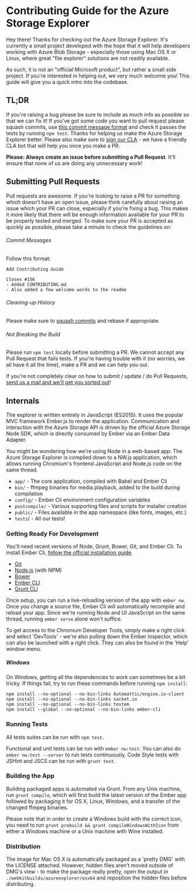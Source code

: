 # Contributing Guide for the Azure Storage Explorer
Hey there! Thanks for checking out the Azure Storage Explorer. It's currently a small project developed with the hope that it will help developers working with Azure Blob Storage - especially those using Mac OS X or Linux, where great "file explorer" solutions are not readily available.

As such, it is not an "official Microsoft product", but rather a small side project. If you're interested in helping out, we very much welcome you! This guide will give you a quick intro into the codebase.

## TL;DR
If you're raising a bug please be sure to include as much info as possible so that we can fix it! If you've got some code you want to pull request please squash commits, use [this commit message format](https://github.com/TryGhost/Ghost/wiki/Git-workflow#commit-messages) and check it passes the tests by running `npm test`. Thanks for helping us make the Azure Storage Explorer better. Please also make sure to [sign our CLA](https://cla.microsoft.com/) - we have a friendly CLA bot that will help you once you make a PR.

**Please: Always create an issue before submitting a Pull Request**. It'll ensure that none of us are doing any unnecessary work! 

## Submitting Pull Requests
Pull requests are awesome. If you're looking to raise a PR for something which doesn't have an open issue, please think carefully about raising an issue which your PR can close, especially if you're fixing a bug. This makes it more likely that there will be enough information available for your PR to be properly tested and merged. To make sure your PR is accepted as quickly as possible, please take a minute to check the guidelines on:

###### Commit Messages
Follow this format:
```
Add Contributing Guide 

Closes #156
- Added CONTRIBUTING.md
- Also added a few welcome words to the readme
```

###### Cleaning-up History
Please make sure to [squash commits](https://robots.thoughtbot.com/git-interactive-rebase-squash-amend-rewriting-history) and rebase if appropriate.

###### Not Breaking the Build
Please run `npm test` locally before submitting a PR. We cannot accept any Pull Request that fails tests. If you're having trouble with it (no worries, we all have it all the time), make a PR and we can help you out.

If you're not completely clear on how to submit / update / do Pull Requests, [send us a mail and we'll get you sorted out](mailto:feriese@microsoft.com;sedouard@microsoft.com)!

## Internals
The explorer is written entirely in JavaScript (ES2015). It uses the popular MVC framework Ember.js to render the application. Communication and interaction with the Azure Storage API is driven by the official Azure Storage Node SDK, which is directly consumed by Ember via an Ember Data Adapter. 

You might be wondering how we're using Node in a web-based app: The Azure Storage Explorer is compiled down to a NW.js application, which allows running Chromium's frontend JavaScript and Node.js code on the same thread.

* `app/` - The core application, compiled with Babel and Ember Cli
* `bin/` - ffmpeg binaries for media playback, added to the build during compilation
* `config/` - Ember Cli environment configuration variables
* `postcompile/` - Various supporting files and scripts for installer creation
* `public/` - Files available in the app namespace (like fonts, images, etc.)
* `tests`/ - All our tests!

### Getting Ready For Development
You'll need recent versions of Node, Grunt, Bower, Git, and Ember Cli. To install Ember Cli, [follow the official installation guide](http://www.ember-cli.com/user-guide/#getting-started).

* [Git](http://git-scm.com/)
* [Node.js](http://nodejs.org/) (with NPM)
* [Bower](http://bower.io/)
* [Ember CLI](http://www.ember-cli.com/)
* [Grunt CLI](http://npmjs.com/grunt-cli)

Once setup, you can run a live-reloading version of the app with `ember nw`. Once you change a source file, Ember Cli will automatically recompile and reload your app. Since we're running Node and UI JavaScript on the same thread, running `ember serve` alone won't suffice.

To get access to the Chromium Developer Tools, simply make a right click and select 'DevTools' - we're also pulling down the Ember Inspector, which can also be launched with a right click. They can also be found in the 'Help' window menu.

##### Windows
On Windows, getting all the dependencies to work can sometimes be a bit tricky. If things fail, try to run these commands before running `npm install`:

```
npm install --no-optional --no-bin-links Automattic/engine.io-client
npm install --no-optional --no-bin-links socket.io
npm install --no-optional --no-bin-links testem
npm install --global --no-optional --no-bin-links ember-cli
```

### Running Tests
All tests suites can be run with `npm test`. 

Functional and unit tests can be run with `ember nw:test`. You can also do `ember nw:test --server` to run tests continuously. Code Style tests with JSHint and JSCS can be run with `grunt test`.

### Building the App
Building packaged apps is automated via Grunt. From any Unix machine, run `grunt compile`, which will first build the latest version of the Ember app followed by packaging it for OS X, Linux, Windows, and a transfer of the changed ffmpeg binaries.

Please note that in order to create a Windows build with the correct icon, you need to run `grunt prebuild && grunt compileWindowsWithIcon` from either a Windows machine or a Unix machine with Wine installed.

### Distribution
The image for Mac OS X is automatically packaged as a 'pretty DMG' with the LICENSE attached. However, hidden files aren't moved outside of DMG's view - to make the package really pretty, open the output in `./webkitbuilds/azureexplorer/osx64` and reposition the hidden files before distributing.
